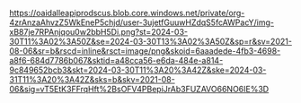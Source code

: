 https://oaidalleapiprodscus.blob.core.windows.net/private/org-4zrAnzaAhvzZ5WkEneP5chjd/user-3ujetfGuuwHZdqS5fcAWPacY/img-xB87je7RPAnjqou0w2bbH5Di.png?st=2024-03-30T11%3A02%3A50Z&se=2024-03-30T13%3A02%3A50Z&sp=r&sv=2021-08-06&sr=b&rscd=inline&rsct=image/png&skoid=6aaadede-4fb3-4698-a8f6-684d7786b067&sktid=a48cca56-e6da-484e-a814-9c849652bcb3&skt=2024-03-30T11%3A20%3A42Z&ske=2024-03-31T11%3A20%3A42Z&sks=b&skv=2021-08-06&sig=vT5EtK3FFrqHft%2BsOFV4PBepiJrAb3FUZAVO66NO6IE%3D